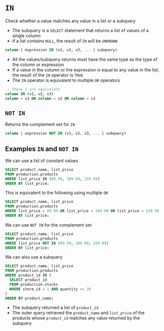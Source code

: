 # `IN`

Check whether a value matches any value in a list or a subquery

- The subquery is a `SELECT` statement that returns a list of values of a single column
- if a list contains `NULL`, the result of `IN` will be `UNKNOWN`

```sql
column | expression IN (v1, v2, v3, ... | subquery)
```

- All the values/subquery returns must have the same type as the type of the column or expression
- If a value in the column or the expression is equal to any value in the list, the result of the `IN` operator is `TRUE`
- The `IN` operator is equivalent to multiple `OR` operators

```sql
-- These 2 are equivalent
column IN (v1, v2, v3)
column = v1 OR column = v2 OR column = v3
```

## `NOT IN`

Returns the complement set for `IN`

```sql
column | expression NOT IN (v1, v2, v3, ... | subquery)
```

## Examples `IN` and `NOT IN`

We can use a list of constant values

```sql
SELECT product_name, list_price
FROM production.products
WHERE list_price IN (89.99, 109.99, 159.99)
ORDER BY list_price;
```

This is equivalent to the following using multiple `OR`

```sql
SELECT product_name, list_price
FROM production.products
WHERE list_price = 89.99 OR list_price = 109.99 OR list_price = 159.99
ORDER BY list_price;
```

We can use `NOT IN` for the complement set

```sql
SELECT product_name, list_price
FROM production.products
WHERE list_price NOT IN (89.99, 109.99, 159.99)
ORDER BY list_price;
```

We can also use a subquery

```sql
SELECT product_name, list_price
FROM production.products
WHERE product_id IN (
  SELECT product_id
  FROM production.stocks
  WHERE store_id = 1 AND quantity >= 30
)
ORDER BY product_name;
```

- The subquery returned a list of `product_id`
- The outer query retrieved the `product_name` and `list_price` of the products whose `product_id` matches any value returned by the subquery
